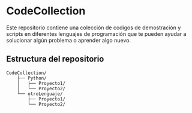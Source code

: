 # CodeCollection

Este repositorio contiene una colección de codigos de demostración y scripts en diferentes lenguajes de programación que te pueden ayudar a solucionar algún problema
o aprender algo nuevo.

## Estructura del repositorio

```
CodeCollection/
    ├── Python/
    │   ├── Proyecto1/
    │   └── Proyecto2/
    └── otroLenguaje/
        ├── Proyecto1/
        └── Proyecto2/
```
